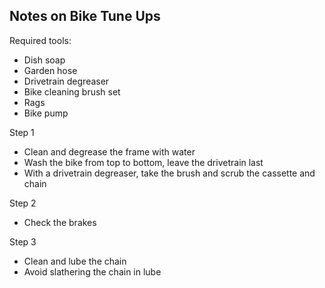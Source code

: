 
## Notes on Bike Tune Ups

Required tools:
- Dish soap
- Garden hose
- Drivetrain degreaser
- Bike cleaning brush set
- Rags
- Bike pump

Step 1
- Clean and degrease the frame with water
- Wash the bike from top to bottom, leave the drivetrain last
- With a drivetrain degreaser, take the brush and scrub the cassette and chain

Step 2
- Check the brakes

Step 3
- Clean and lube the chain
- Avoid slathering the chain in lube
